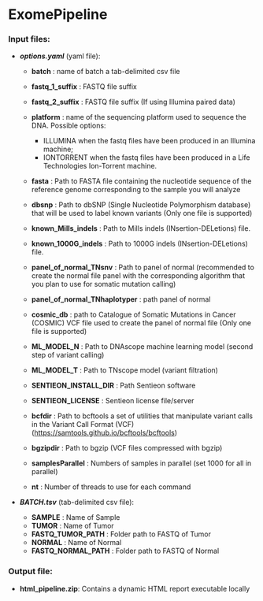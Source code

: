 # ExomePipeline

### Input files:
- ***options.yaml*** (yaml file): 
	- **batch** : name of batch a tab-delimited csv file

	- **fastq_1_suffix** : FASTQ file suffix
	- **fastq_2_suffix** : FASTQ file suffix (If using Illumina paired data)
	- **platform** : name of the sequencing platform used to sequence the DNA. Possible options:
        - ILLUMINA when the fastq files have been produced in an Illumina machine;
        - IONTORRENT when the fastq files have been produced in a Life Technologies Ion-Torrent machine.

	- **fasta** : Path to FASTA file containing the nucleotide sequence of the reference genome corresponding to the sample you will analyze  
	- **dbsnp** : Path to dbSNP (Single Nucleotide Polymorphism database) that will be used to label known variants (Only one file is supported)  
	- **known_Mills_indels** : Path to Mills indels (INsertion-DELetions) file.
	- **known_1000G_indels** : Path to 1000G indels (INsertion-DELetions) file.

	- **panel_of_normal_TNsnv** : Path to panel of normal (recommended to create the normal file panel with the corresponding algorithm that you plan to use for somatic mutation calling)
	- **panel_of_normal_TNhaplotyper** : path panel of normal
	- **cosmic_db** : path to Catalogue of Somatic Mutations in Cancer (COSMIC) VCF file used to create the panel of normal file (Only one file is supported)  

	- **ML_MODEL_N** : Path to DNAscope machine learning model (second step of variant calling)
	- **ML_MODEL_T** : Path to TNscope model (variant filtration)

	- **SENTIEON_INSTALL_DIR** : Path Sentieon software 
	- **SENTIEON_LICENSE** : Sentieon license file/server

	- **bcfdir** : Path to bcftools a set of utilities that manipulate variant calls in the Variant Call Format (VCF) (https://samtools.github.io/bcftools/bcftools)

	- **bgzipdir** : Path to bgzip (VCF files compressed with bgzip)

	- **samplesParallel** : Numbers of samples in parallel (set 1000 for all in parallel)
	- **nt** : Number of threads to use for each command
 
- ***BATCH.tsv*** (tab-delimited csv file): 
	- **SAMPLE** : Name of Sample
	- **TUMOR** : Name of Tumor
	- **FASTQ_TUMOR_PATH** : Folder path to FASTQ of Tumor
	- **NORMAL** : Name of Normal
	- **FASTQ_NORMAL_PATH** : Folder path to FASTQ of Normal

### Output file:
- **html_pipeline.zip**: Contains a dynamic HTML report executable locally